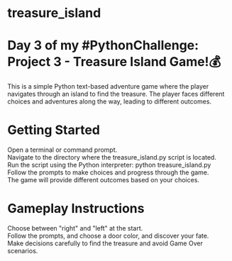 # treasure_island
# Day 3 of my #PythonChallenge:  Project 3 - Treasure Island Game!💰

This is a simple Python text-based adventure game where the player navigates through an island to find the treasure. The player faces different choices and adventures along the way, leading to different outcomes.

# Getting Started
Open a terminal or command prompt.\
Navigate to the directory where the treasure_island.py script is located.\
Run the script using the Python interpreter: python treasure_island.py\
Follow the prompts to make choices and progress through the game.\
The game will provide different outcomes based on your choices.

# Gameplay Instructions
Choose between "right" and "left" at the start.\
Follow the prompts, and choose a door color, and discover your fate.\
Make decisions carefully to find the treasure and avoid Game Over scenarios.
